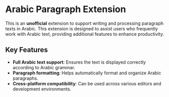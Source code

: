 # Arabic Paragraph Extension

This is an **unofficial** extension to support writing and processing paragraph texts in Arabic. This extension is designed to assist users who frequently work with Arabic text, providing additional features to enhance productivity.

## Key Features

- **Full Arabic text support**: Ensures the text is displayed correctly according to Arabic grammar.
- **Paragraph formatting**: Helps automatically format and organize Arabic paragraphs.
- **Cross-platform compatibility**: Can be used across various editors and development environments.